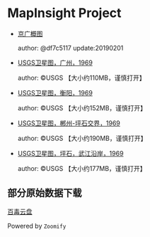 # MapInsight Project 

* [京广概图](https://oldjingguang.github.io/MapInsight/jingguang/) 

	author: @df7c5117 
	update:20190201

* [USGS卫星图，广州，1969](https://oldjingguang.github.io/MapInsight/USGS_GZ/)

	author: ©USGS 【大小约110MB，谨慎打开】

* [USGS卫星图，衡阳，1969](https://oldjingguang.github.io/MapInsight/USGS_HY/)

	author: ©USGS 【大小约152MB，谨慎打开】

* [USGS卫星图，郴州-坪石交界，1969](https://oldjingguang.github.io/MapInsight/USGS_CP/)

	author: ©USGS 【大小约190MB，谨慎打开】

* [USGS卫星图，坪石，武江沿岸，1969](https://oldjingguang.github.io/MapInsight/USGS_PS/)

	author: ©USGS 【大小约177MB，谨慎打开】

## 部分原始数据下载

[百毒云盘](https://pan.baidu.com/s/19eahXE_4FOc_LpQ_ASukbA#list/path=%2F)

Powered by `Zoomify`